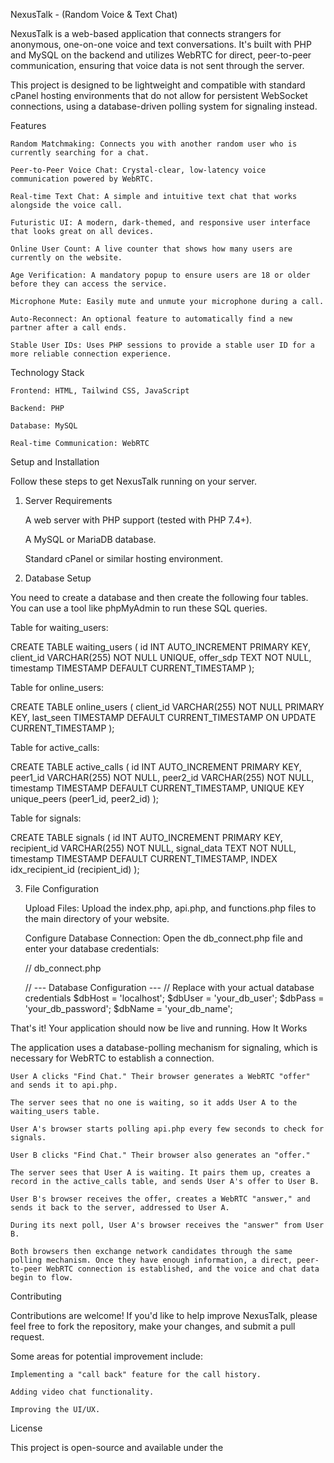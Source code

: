 NexusTalk - (Random Voice & Text Chat)

NexusTalk is a web-based application that connects strangers for anonymous, one-on-one voice and text conversations. It's built with PHP and MySQL on the backend and utilizes WebRTC for direct, peer-to-peer communication, ensuring that voice data is not sent through the server.

This project is designed to be lightweight and compatible with standard cPanel hosting environments that do not allow for persistent WebSocket connections, using a database-driven polling system for signaling instead.

<!-- Optional: Add a screenshot of the app -->
Features

    Random Matchmaking: Connects you with another random user who is currently searching for a chat.

    Peer-to-Peer Voice Chat: Crystal-clear, low-latency voice communication powered by WebRTC.

    Real-time Text Chat: A simple and intuitive text chat that works alongside the voice call.

    Futuristic UI: A modern, dark-themed, and responsive user interface that looks great on all devices.

    Online User Count: A live counter that shows how many users are currently on the website.

    Age Verification: A mandatory popup to ensure users are 18 or older before they can access the service.

    Microphone Mute: Easily mute and unmute your microphone during a call.

    Auto-Reconnect: An optional feature to automatically find a new partner after a call ends.

    Stable User IDs: Uses PHP sessions to provide a stable user ID for a more reliable connection experience.

Technology Stack

    Frontend: HTML, Tailwind CSS, JavaScript

    Backend: PHP

    Database: MySQL

    Real-time Communication: WebRTC

Setup and Installation

Follow these steps to get NexusTalk running on your server.
1. Server Requirements

    A web server with PHP support (tested with PHP 7.4+).

    A MySQL or MariaDB database.

    Standard cPanel or similar hosting environment.

2. Database Setup

You need to create a database and then create the following four tables. You can use a tool like phpMyAdmin to run these SQL queries.

Table for waiting_users:

CREATE TABLE waiting_users (
    id INT AUTO_INCREMENT PRIMARY KEY,
    client_id VARCHAR(255) NOT NULL UNIQUE,
    offer_sdp TEXT NOT NULL,
    timestamp TIMESTAMP DEFAULT CURRENT_TIMESTAMP
);

Table for online_users:

CREATE TABLE online_users (
    client_id VARCHAR(255) NOT NULL PRIMARY KEY,
    last_seen TIMESTAMP DEFAULT CURRENT_TIMESTAMP ON UPDATE CURRENT_TIMESTAMP
);

Table for active_calls:

CREATE TABLE active_calls (
    id INT AUTO_INCREMENT PRIMARY KEY,
    peer1_id VARCHAR(255) NOT NULL,
    peer2_id VARCHAR(255) NOT NULL,
    timestamp TIMESTAMP DEFAULT CURRENT_TIMESTAMP,
    UNIQUE KEY unique_peers (peer1_id, peer2_id)
);

Table for signals:

CREATE TABLE signals (
    id INT AUTO_INCREMENT PRIMARY KEY,
    recipient_id VARCHAR(255) NOT NULL,
    signal_data TEXT NOT NULL,
    timestamp TIMESTAMP DEFAULT CURRENT_TIMESTAMP,
    INDEX idx_recipient_id (recipient_id)
);

3. File Configuration

    Upload Files: Upload the index.php, api.php, and functions.php files to the main directory of your website.

    Configure Database Connection: Open the db_connect.php file and enter your database credentials:

    // db_connect.php

    // --- Database Configuration ---
    // Replace with your actual database credentials
    $dbHost = 'localhost';
    $dbUser = 'your_db_user';
    $dbPass = 'your_db_password';
    $dbName = 'your_db_name';

That's it! Your application should now be live and running.
How It Works

The application uses a database-polling mechanism for signaling, which is necessary for WebRTC to establish a connection.

    User A clicks "Find Chat." Their browser generates a WebRTC "offer" and sends it to api.php.

    The server sees that no one is waiting, so it adds User A to the waiting_users table.

    User A's browser starts polling api.php every few seconds to check for signals.

    User B clicks "Find Chat." Their browser also generates an "offer."

    The server sees that User A is waiting. It pairs them up, creates a record in the active_calls table, and sends User A's offer to User B.

    User B's browser receives the offer, creates a WebRTC "answer," and sends it back to the server, addressed to User A.

    During its next poll, User A's browser receives the "answer" from User B.

    Both browsers then exchange network candidates through the same polling mechanism. Once they have enough information, a direct, peer-to-peer WebRTC connection is established, and the voice and chat data begin to flow.

Contributing

Contributions are welcome! If you'd like to help improve NexusTalk, please feel free to fork the repository, make your changes, and submit a pull request.

Some areas for potential improvement include:

    Implementing a "call back" feature for the call history.

    Adding video chat functionality.

    Improving the UI/UX.

License

This project is open-source and available under the
